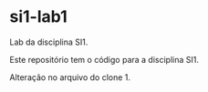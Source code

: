 # si1-lab1
Lab da disciplina SI1.

Este repositório tem o código para a disciplina SI1.

Alteração no arquivo do clone 1.
